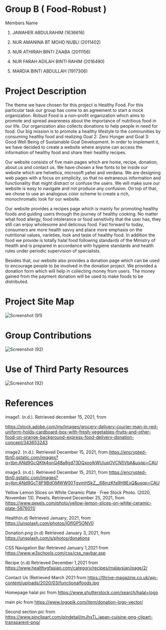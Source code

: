 # Group B ( Food-Robust )

Members Name

1. JAWAHER ABDULRAHIM (1636616)

2. NUR AMANINA BT MOHD NUBLI (2011402)

3. NUR ATHIRAH BINTI ZAABA (2011156)

4. NUR FARAH ADILAH BINTI RAHIM (2016490)

5. MARDIA BINTI ABDULLAH (1917306)

# Project Description

 The theme we have chosen for this project is Healthy Food. For this particular task our group has
 come to an agreement to start a mock organization. Robust Food is a non-profit organization which
 aims to promote and spread awareness about the importance of nutritious food in our life. Our 
 organization also collects donations to help people in need for food. Our big mission is to promote
 a healthy lifestyle to the communities by consuming healthy food and realizing Goal 2: Zero Hunger 
 and Goal 3: Good Well Being of Sustainable Goal Development. In order to implement it, we have 
 decided to create a website where anyone can access the information of healthy food and share their
 healthy recipes.

 Our website consists of five main pages which are home, recipe, donation, about us and contact us.
 We have chosen a few fonts to be inside our website which are helvetica, microsoft yahei and verdana. 
 We are designing web pages with a focus on simplicity, so that no extraneous information and functionality
 that might distract or confuse the users. We will make sure our website is easy to navigate and not produce
 any confusion. On top of that, we chose to use an analogous color scheme to create a rich, monochromatic 
 look for our website.

 Our website provides a recipes page which is mainly for promoting healthy foods and guiding users through
 the journey of healthy cooking. No matter what food allergy, food intolerance or food sensitivity that the
 user has, they still can enjoy wholesome and delicious food. Fast forward to today, consumers are more 
 health savvy and place more emphasis on the nutritional values, varieties, look and taste of healthy food. 
 In addition the food we provide is totally halal food following standards of the Ministry of Health and is
 prepared in accordance with hygiene standards and health rules under periodic supervision  of specialists. 

 Besides that, our website also provides a donation page which can be used to encourage people to be 
 involved in the donation project. We provided a donation form which will help in collecting money from users.
 The money gained from the payment donation will be used to make foods to be distributed. 


# Project Site Map

  
  
![Screenshot (91)](https://user-images.githubusercontent.com/70711353/148640270-0e38832d-dd98-40a0-addf-2cd3fbd5f4ee.png)



# Group Contributions



![Screenshot (92)](https://user-images.githubusercontent.com/70711353/148640660-062b6bc0-c80d-4a22-a938-eeda13478629.png)



# Use of Third Party Resources



![Screenshot (92)](https://user-images.githubusercontent.com/70711353/148640912-75118fc7-6468-4fbc-b877-eb679e1ed042.png)


# References

image1. (n.d.). Retrieved december 15, 2021, from 

https://stock.adobe.com/my/images/grocery-delivery-courier-man-in-red-uniform-holds-cardboard-box-with-fresh-vegetables-fruits-and-other-food-on-orange-background-express-food-delivery-donation-concept/343653243

image2. (n.d.). Retrieved December 15, 2021, from 
https://encrypted-tbn0.gstatic.com/images?q=tbn:ANd9GcQKtk4onQ48a8gd73DQxoolkWUiupOVCN5VbA&usqp=CAU

image3. (n.d.). Retrieved December 15, 2021, from
https://encrypted-tbn0.gstatic.com/images?q=tbn:ANd9GcT8F9BdOMWW00TgvmHSkZ__68jnzKfa9H8ExQ&usqp=CAU

Yellow Lemon Slices on White Ceramic Plate · Free Stock Photo. (2020, November 13). Pexels. Retrieved December 25, 2021, from
https://www.pexels.com/photo/yellow-lemon-slices-on-white-ceramic-plate-5876011/

Health(n.d) Retrieved January, 2021, from
https://unsplash.com/photos/IGfIGP5ONV0

Donation.png (n.d) Retrieved January 3, 2021, from 
https://unsplash.com/s/photos/donations

CSS Navigation Bar Retrieved January 1,2021  from 
https://www.w3schools.com/css/css_navbar.asp

Recipe (n.d) Retrieved December 1,2021 from 
https://www.healthygfasian.com/category/recipes/malaysian/page/2/

Contact Us (Retrieved March 2021 from
https://thrive-magazine.co.uk/wp-content/uploads/2020/03/functionalfoods.jpg

Homepage halal pic from   https://www.shutterstock.com/search/halal+logo 

main pic from https://www.logopik.com/item/donation-logo-vector/ 

Second section pic from https://www.pinclipart.com/pindetail/mJhxTi_japan-cuisine-png-clipart-transparent-png/











